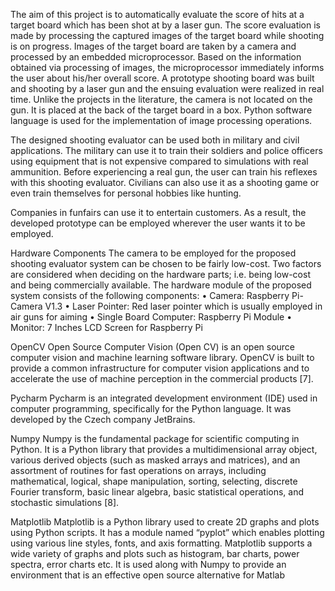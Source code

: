 The aim of this project is to automatically evaluate the score of hits at a target board which has been shot
at by a laser gun. The score evaluation is made by processing the captured images of the target board while
shooting is on progress. Images of the target board are taken by a camera and processed by an embedded
microprocessor. Based on the information obtained via processing of images, the microprocessor
immediately informs the user about his/her overall score. A prototype shooting board was built and shooting
by a laser gun and the ensuing evaluation were realized in real time. Unlike the projects in the literature, the
camera is not located on the gun. It is placed at the back of the target board in a box. Python software language
is used for the implementation of image processing operations.

The designed shooting evaluator can be used both in military and civil applications. The military can
use it to train their soldiers and police officers using equipment that is not expensive compared to simulations
with real ammunition. Before experiencing a real gun, the user can train his reflexes with this shooting
evaluator. Civilians can also use it as a shooting game or even train themselves for personal hobbies like
hunting.

Companies in funfairs can use it to entertain customers. As a result, the developed prototype can be
employed wherever the user wants it to be employed.


Hardware Components
The camera to be employed for the proposed shooting evaluator system can be chosen to be fairly
low-cost. Two factors are considered when deciding on the hardware parts; i.e. being low-cost and being
commercially available.
The hardware module of the proposed system consists of the following components:
• Camera: Raspberry Pi-Camera V1.3
• Laser Pointer: Red laser pointer which is usually employed in air guns for aiming
• Single Board Computer: Raspberry Pi Module
• Monitor: 7 Inches LCD Screen for Raspberry Pi



OpenCV
Open Source Computer Vision (Open CV) is an open source computer vision and machine learning
software library. OpenCV is built to provide a common infrastructure for computer vision applications and
to accelerate the use of machine perception in the commercial products [7].

Pycharm
Pycharm is an integrated development environment (IDE) used in computer programming, specifically
for the Python language. It was developed by the Czech company JetBrains.

Numpy
Numpy is the fundamental package for scientific computing in Python. It is a Python library that
provides a multidimensional array object, various derived objects (such as masked arrays and matrices), and
an assortment of routines for fast operations on arrays, including mathematical, logical, shape manipulation,
sorting, selecting, discrete Fourier transform, basic linear algebra, basic statistical operations, and stochastic
simulations [8].

Matplotlib
Matplotlib is a Python library used to create 2D graphs and plots using Python scripts. It has a module
named “pyplot” which enables plotting using various line styles, fonts, and axis formatting. Matplotlib
supports a wide variety of graphs and plots such as histogram, bar charts, power spectra, error charts etc. It
is used along with Numpy to provide an environment that is an effective open source alternative for Matlab
